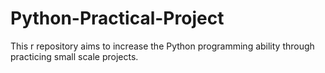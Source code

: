 # Python-Practical-Project
This r repository aims to increase the Python programming ability through practicing small scale projects. 
